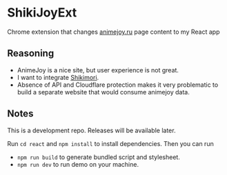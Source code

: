# ShikiJoyExt
Chrome extension that changes [animejoy.ru](https://animejoy.ru) page content to my React app

## Reasoning
- AnimeJoy is a nice site, but user experience is not great.
- I want to integrate [Shikimori](https://shikimori.one).
- Absence of API and Cloudflare protection makes it very problematic to build a separate website that would consume animejoy data.

## Notes
This is a development repo. Releases will be available later.

Run `cd react` and `npm install` to install dependencies. Then you can run 
* `npm run build` to generate bundled script and stylesheet.
* `npm run dev` to run demo on your machine.

